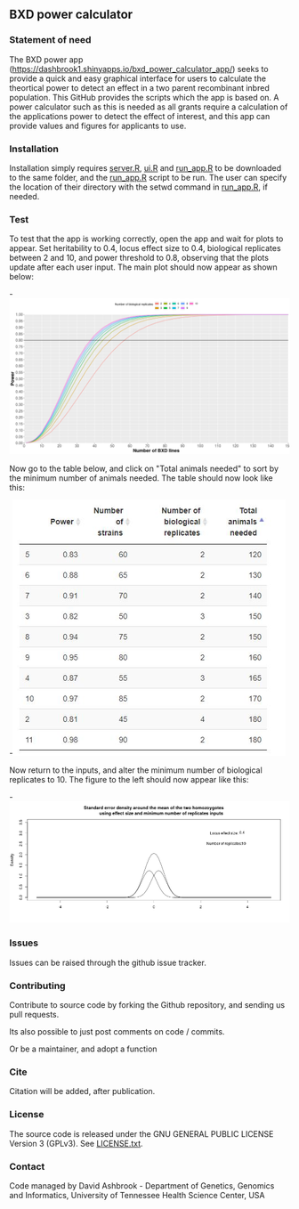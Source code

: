 ## BXD power calculator

### Statement of need

The BXD power app (https://dashbrook1.shinyapps.io/bxd_power_calculator_app/) seeks to provide a quick and easy graphical interface for users to calculate the theortical power to detect an effect in a two parent recombinant inbred population. This GitHub provides the scripts which the app is based on. 
A power calculator such as this is needed as all grants require a calculation of the applications power to detect the effect of interest, and this app can provide values and figures for applicants to use. 

### Installation

Installation simply requires [server.R](server.R), [ui.R](ui.R) and [run_app.R](run_app.R) to be downloaded to the same folder, and the [run_app.R](run_app.R) script to be run. The user can specify the location of their directory with the setwd command in [run_app.R](run_app.R), if needed.

### Test

To test that the app is working correctly, open the app and wait for plots to appear. Set heritability to 0.4, locus effect size to 0.4, biological replicates between 2 and 10, and power threshold to 0.8, observing that the plots update after each user input. The main plot should now appear as shown below:

-![Figure 1](Figure_1.png) 

Now go to the table below, and click on "Total animals needed" to sort by the minimum number of animals needed. The table should now look like this:

-![Figure 2](Figure_2.JPG) 

Now return to the inputs, and alter the minimum number of biological replicates to 10. The figure to the left should now appear like this:


-![Figure 3](Figure_3.png) 



### Issues

Issues can be raised through the github issue tracker.

### Contributing 

Contribute to source code by forking the Github repository, and sending us pull requests.

Its also possible to just post comments on code / commits.

Or be a maintainer, and adopt a function

### Cite

Citation will be added, after publication. 

### License

The source code is released under the GNU GENERAL PUBLIC LICENSE Version 3 (GPLv3). See [LICENSE.txt](LICENSE.txt).

### Contact

Code managed by David Ashbrook - Department of Genetics, Genomics and Informatics, University of Tennessee Health Science Center, USA 
